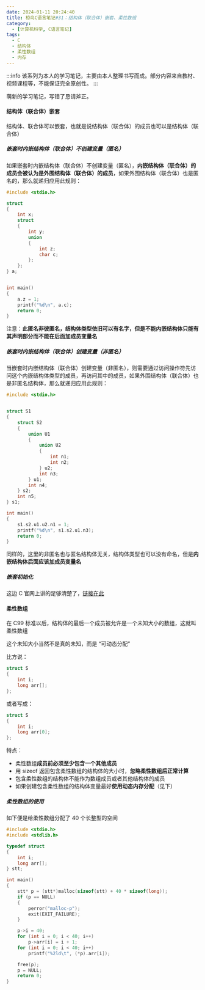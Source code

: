 ```yaml
---
date: 2024-01-11 20:24:40
title: 椋鸟C语言笔记#31：结构体（联合体）嵌套、柔性数组
category: 
  - [计算机科学, C语言笔记]
tags:
  - C
  - 结构体
  - 柔性数组
  - 内存
---
```


:::info
该系列为本人的学习笔记，主要由本人整理书写而成。部分内容来自教材、视频课程等，不能保证完全原创性。
:::

萌新的学习笔记，写错了恳请斧正。

#### 结构体（联合体）嵌套

结构体、联合体可以嵌套，也就是说结构体（联合体）的成员也可以是结构体（联合体）

##### 嵌套时内嵌结构体（联合体）不创建变量（匿名）

如果嵌套时内嵌结构体（联合体）不创建变量（匿名），**内嵌结构体（联合体）的成员会被认为是外围结构体（联合体）的成员**，如果外围结构体（联合体）也是匿名的，那么就递归应用此规则：

```c
#include <stdio.h>

struct
{
	int x;
	struct
	{
		int y;
		union
		{
			int z;
			char c;
		};
	};
} a;


int main()
{
	a.z = 1;
	printf("%d\n", a.c);
	return 0;
}
```

注意：**此匿名非彼匿名，结构体类型依旧可以有名字，但是不能内嵌结构体只能有其声明部分而不能在后面加成员变量名**

##### 嵌套时内嵌结构体（联合体）创建变量（非匿名）

当嵌套时内嵌结构体（联合体）创建变量（非匿名），则需要通过访问操作符先访问这个内嵌结构体类型的成员，再访问其中的成员，如果外围结构体（联合体）也是非匿名结构体，那么就递归应用此规则：

```c
#include <stdio.h>


struct S1
{
	struct S2
	{
		union U1
		{
			union U2
			{
				int n1;
				int n2;
			} u2;
			int n3;
		} u1;
		int n4;
	} s2;
	int n5;
} s1;

int main()
{
	s1.s2.u1.u2.n1 = 1;
	printf("%d\n", s1.s2.u1.n3);
	return 0;
}
```

同样的，这里的非匿名也与匿名结构体无关，结构体类型也可以没有命名，但是**内嵌结构体后面应该加成员变量名**

##### 嵌套初始化

这边 C 官网上讲的足够清楚了，[链接在此](https://zh.cppreference.com/w/c/language/struct_initialization "链接在此")

#### 柔性数组

在 C99 标准以后，结构体的最后一个成员被允许是一个未知大小的数组，这就叫柔性数组

这个未知大小当然不是真的未知，而是 “可动态分配”

比方说：

```c
struct S
{
	int i;
	long arr[];
};
```

或者写成：

```c
struct S
{
	int i;
	long arr[0];
};
```

特点：

- 柔性数组**成员前必须至少包含一个其他成员**
- 用 sizeof 返回包含柔性数组的结构体的大小时，**忽略柔性数组后正常计算**
- 包含柔性数组的结构体不能作为数组成员或者其他结构体的成员
- 如果创建包含柔性数组的结构体变量最好**使用动态内存分配**（见下）

##### 柔性数组的使用

如下便是给柔性数组分配了 40 个长整型的空间

```c
#include <stdio.h>
#include <stdlib.h>

typedef struct
{
	int i;
	long arr[];
} stt;

int main()
{
	stt* p = (stt*)malloc(sizeof(stt) + 40 * sizeof(long));
	if (p == NULL)
	{
		perror("malloc-p");
		exit(EXIT_FAILURE);
	}

	p->i = 40;
	for (int i = 0; i < 40; i++)
		p->arr[i] = i + 1;
	for (int i = 0; i < 40; i++)
		printf("%2ld\t", (*p).arr[i]);

	free(p);
	p = NULL;
	return 0;
}
```

